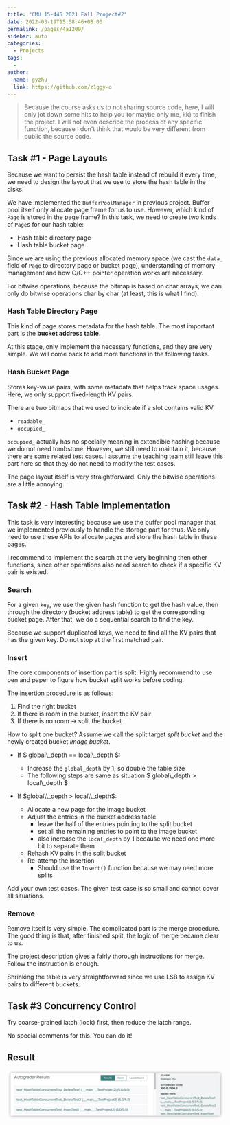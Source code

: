 ```yaml
---
title: "CMU 15-445 2021 Fall Project#2"
date: 2022-03-19T15:58:46+08:00
permalink: /pages/4a1209/
sidebar: auto
categories:
  - Projects
tags:
  - 
author: 
  name: gyzhu
  link: https://github.com/z1ggy-o
---
```


> Because the course asks us to not sharing source code, here, I will only jot down some hits to help you (or maybe only me, kk) to finish the project. I will not even describe the process of any specific function, because I don't think that would be very different from public the source code.

## Task #1 - Page Layouts
Because we want to persist the hash table instead of rebuild it every time, we need to design the layout that we use to store the hash table in the disks.

We have implemented the `BufferPoolManager` in previous project. Buffer pool itself only allocate page frame for us to use. However, which kind of `Page` is stored in the page frame? In this task, we need to create two kinds of `Page`s for our hash table:
- Hash table directory page
- Hash table bucket page

Since we are using the previous allocated memory space (we cast the `data_` field of `Page` to directory page or bucket page), understanding of memory management and how C/C++ pointer operation works are necessary.

For bitwise operations, because the bitmap is based on char arrays, we can only do bitwise operations char by char (at least, this is what I find).

### Hash Table Directory Page
This kind of page stores metadata for the hash table. The most important part is the **bucket address table**.

At this stage, only implement the necessary functions, and they are very simple. We will come back to add more functions in the following tasks.

### Hash Bucket Page
Stores key-value pairs, with some metadata that helps track space usages. Here, we only support fixed-length KV pairs.

There are two bitmaps that we used to indicate if a slot contains valid KV:
- `readable_`
- `occupied_`

`occupied_` actually has no specially meaning in extendible hashing because we do not need tombstone. However, we still need to maintain it, because there are some related test cases. I assume the teaching team still leave this part here so that they do not need to modify the test cases.

The page layout itself is very straightforward. Only the bitwise operations are a little annoying.

## Task #2 - Hash Table Implementation
This task is very interesting because we use the buffer pool manager that we implemented previously to handle the storage part for thus. We only need to use these APIs to allocate pages and store the hash table in these pages.

I recommend to implement the search at the very beginning then other functions, since other operations also need search to check if a specific KV pair is existed.

### Search
For a given `key`, we use the given hash function to get the hash value, then through the directory (bucket address table) to get the corresponding bucket page. After that, we do a sequential search to find the key. 

Because we support duplicated keys, we need to find all the KV pairs that has the given key. Do not stop at the first matched pair.

### Insert
The core components of insertion part is split. Highly recommend to use pen and paper to figure how bucket split works before coding.

The insertion procedure is as follows:
1. Find the right bucket
2. If there is room in the bucket, insert the KV pair
3. If there is no room -> split the bucket

How to split one bucket? Assume we call the split target _split bucket_ and the newly created bucket _image bucket_.

- If $ global\\_depth == local\\_depth $:
    - Increase the `global_depth` by 1, so double the table size
    - The following steps are same as situation $ global\\_depth > local\\_depth $

- If $global\\_depth > local\\_depth$: 
    - Allocate a new page for the image bucket
    - Adjust the entries in the bucket address table
        - leave the half of the entries pointing to the split bucket
        - set all the remaining entries to point to the image bucket
        - also increase the `local_depth` by 1 because we need one more bit to separate them
    - Rehash KV pairs in the split bucket 
    - Re-attemp the insertion
        - Should use the `Insert()` function because we may need more splits

Add your own test cases. The given test case is so small and cannot cover all situations.

### Remove
Remove itself is very simple. The complicated part is the merge procedure. The good thing is that, after finished split, the logic of merge became clear to us.

The project description gives a fairly thorough instructions for merge. Follow the instruction is enough.

Shrinking the table is very straightforward since we use LSB to assign KV pairs to different buckets.

## Task #3 Concurrency Control

Try coarse-grained latch (lock) first, then reduce the latch range.

No special comments for this. You can do it!

## Result
![grades](https://raw.githubusercontent.com/z1ggy-o/static_resources/main/img/cmu15445-project02-grades.png)
